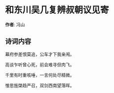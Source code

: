 # 和东川吴几复辨叔朝议见寄

**作者**: 冯山

## 诗词内容

幕府参差恨莫追，公车才下我亲闱。

高谈乍听曾心死，前会难寻但肉飞。

千里有时重咳唾，一言何处尽精微。

惟思旌棨趋严召，双剑西南望落晖。

